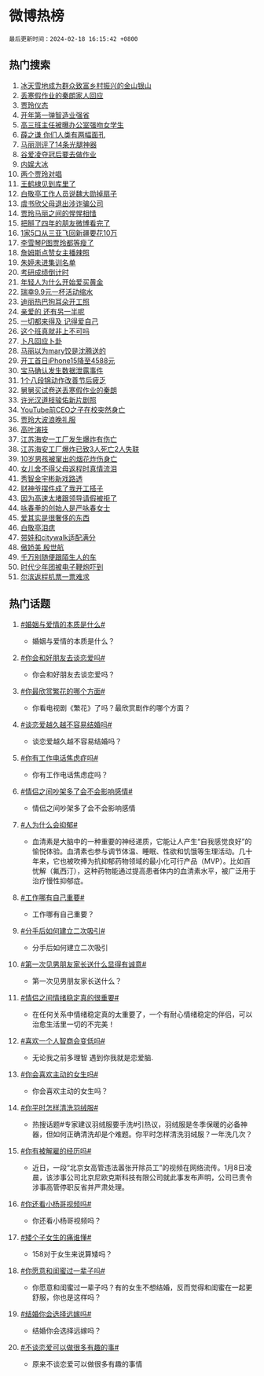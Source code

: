 # 微博热榜

`最后更新时间：2024-02-18 16:15:42 +0800`

## 热门搜索

1. [冰天雪地成为群众致富乡村振兴的金山银山](https://m.weibo.cn/search?containerid=100103type%3D1%26t%3D10%26q%3D%23%E5%86%B0%E5%A4%A9%E9%9B%AA%E5%9C%B0%E6%88%90%E4%B8%BA%E7%BE%A4%E4%BC%97%E8%87%B4%E5%AF%8C%E4%B9%A1%E6%9D%91%E6%8C%AF%E5%85%B4%E7%9A%84%E9%87%91%E5%B1%B1%E9%93%B6%E5%B1%B1%23&stream_entry_id=51&isnewpage=1&extparam=seat%3D1%26pos%3D0%26dgr%3D0%26cate%3D10103%26c_type%3D51%26q%3D%2523%25E5%2586%25B0%25E5%25A4%25A9%25E9%259B%25AA%25E5%259C%25B0%25E6%2588%2590%25E4%25B8%25BA%25E7%25BE%25A4%25E4%25BC%2597%25E8%2587%25B4%25E5%25AF%258C%25E4%25B9%25A1%25E6%259D%2591%25E6%258C%25AF%25E5%2585%25B4%25E7%259A%2584%25E9%2587%2591%25E5%25B1%25B1%25E9%2593%25B6%25E5%25B1%25B1%2523%26stream_entry_id%3D51%26filter_type%3Drealtimehot%26display_time%3D1708244140%26pre_seqid%3D1708244140584032174108)
1. [丢寒假作业的秦朗家人回应](https://m.weibo.cn/search?containerid=100103type%3D1%26t%3D10%26q%3D%23%E4%B8%A2%E5%AF%92%E5%81%87%E4%BD%9C%E4%B8%9A%E7%9A%84%E7%A7%A6%E6%9C%97%E5%AE%B6%E4%BA%BA%E5%9B%9E%E5%BA%94%23&stream_entry_id=31&isnewpage=1&extparam=seat%3D1%26band_rank%3D1%26pos%3D0%26q%3D%2523%25E4%25B8%25A2%25E5%25AF%2592%25E5%2581%2587%25E4%25BD%259C%25E4%25B8%259A%25E7%259A%2584%25E7%25A7%25A6%25E6%259C%2597%25E5%25AE%25B6%25E4%25BA%25BA%25E5%259B%259E%25E5%25BA%2594%2523%26stream_entry_id%3D31%26c_type%3D31%26flag%3D2%26dgr%3D0%26realpos%3D1%26lcate%3D5001%26cate%3D5001%26filter_type%3Drealtimehot%26display_time%3D1708244140%26pre_seqid%3D1708244140584032174108)
1. [贾玲仪态](https://m.weibo.cn/search?containerid=100103type%3D1%26t%3D10%26q%3D%23%E8%B4%BE%E7%8E%B2%E4%BB%AA%E6%80%81%23&stream_entry_id=31&isnewpage=1&extparam=seat%3D1%26band_rank%3D2%26pos%3D1%26q%3D%2523%25E8%25B4%25BE%25E7%258E%25B2%25E4%25BB%25AA%25E6%2580%2581%2523%26stream_entry_id%3D31%26c_type%3D31%26flag%3D1%26dgr%3D0%26realpos%3D2%26lcate%3D5001%26cate%3D5001%26filter_type%3Drealtimehot%26display_time%3D1708244140%26pre_seqid%3D1708244140584032174108)
1. [开年第一弹智造业强省](https://m.weibo.cn/search?containerid=100103type%3D1%26t%3D10%26q%3D%23%E5%BC%80%E5%B9%B4%E7%AC%AC%E4%B8%80%E5%BC%B9%E6%99%BA%E9%80%A0%E4%B8%9A%E5%BC%BA%E7%9C%81%23&stream_entry_id=31&isnewpage=1&extparam=seat%3D1%26band_rank%3D3%26pos%3D2%26q%3D%2523%25E5%25BC%2580%25E5%25B9%25B4%25E7%25AC%25AC%25E4%25B8%2580%25E5%25BC%25B9%25E6%2599%25BA%25E9%2580%25A0%25E4%25B8%259A%25E5%25BC%25BA%25E7%259C%2581%2523%26stream_entry_id%3D31%26c_type%3D31%26flag%3D0%26dgr%3D0%26realpos%3D3%26lcate%3D5001%26cate%3D5001%26filter_type%3Drealtimehot%26display_time%3D1708244140%26pre_seqid%3D1708244140584032174108)
1. [高三班主任被曝办公室强吻女学生](https://m.weibo.cn/search?containerid=100103type%3D1%26t%3D10%26q%3D%23%E9%AB%98%E4%B8%89%E7%8F%AD%E4%B8%BB%E4%BB%BB%E8%A2%AB%E6%9B%9D%E5%8A%9E%E5%85%AC%E5%AE%A4%E5%BC%BA%E5%90%BB%E5%A5%B3%E5%AD%A6%E7%94%9F%23&stream_entry_id=31&isnewpage=1&extparam=seat%3D1%26band_rank%3D4%26pos%3D3%26q%3D%2523%25E9%25AB%2598%25E4%25B8%2589%25E7%258F%25AD%25E4%25B8%25BB%25E4%25BB%25BB%25E8%25A2%25AB%25E6%259B%259D%25E5%258A%259E%25E5%2585%25AC%25E5%25AE%25A4%25E5%25BC%25BA%25E5%2590%25BB%25E5%25A5%25B3%25E5%25AD%25A6%25E7%2594%259F%2523%26stream_entry_id%3D31%26c_type%3D31%26flag%3D2%26dgr%3D0%26realpos%3D4%26lcate%3D5001%26cate%3D5001%26filter_type%3Drealtimehot%26display_time%3D1708244140%26pre_seqid%3D1708244140584032174108)
1. [薛之谦 你们人类有两幅面孔](https://m.weibo.cn/search?containerid=100103type%3D1%26t%3D10%26q%3D%E8%96%9B%E4%B9%8B%E8%B0%A6+%E4%BD%A0%E4%BB%AC%E4%BA%BA%E7%B1%BB%E6%9C%89%E4%B8%A4%E5%B9%85%E9%9D%A2%E5%AD%94&stream_entry_id=31&isnewpage=1&extparam=seat%3D1%26band_rank%3D5%26pos%3D4%26q%3D%25E8%2596%259B%25E4%25B9%258B%25E8%25B0%25A6%2520%25E4%25BD%25A0%25E4%25BB%25AC%25E4%25BA%25BA%25E7%25B1%25BB%25E6%259C%2589%25E4%25B8%25A4%25E5%25B9%2585%25E9%259D%25A2%25E5%25AD%2594%26stream_entry_id%3D31%26c_type%3D31%26flag%3D1%26dgr%3D0%26realpos%3D5%26lcate%3D5001%26cate%3D5001%26filter_type%3Drealtimehot%26display_time%3D1708244140%26pre_seqid%3D1708244140584032174108)
1. [马丽测评了14条光腿神器](https://m.weibo.cn/search?containerid=100103type%3D1%26t%3D10%26q%3D%23%E9%A9%AC%E4%B8%BD%E6%B5%8B%E8%AF%84%E4%BA%8614%E6%9D%A1%E5%85%89%E8%85%BF%E7%A5%9E%E5%99%A8%23&stream_entry_id=31&isnewpage=1&extparam=seat%3D1%26band_rank%3D6%26pos%3D5%26q%3D%2523%25E9%25A9%25AC%25E4%25B8%25BD%25E6%25B5%258B%25E8%25AF%2584%25E4%25BA%258614%25E6%259D%25A1%25E5%2585%2589%25E8%2585%25BF%25E7%25A5%259E%25E5%2599%25A8%2523%26stream_entry_id%3D31%26c_type%3D31%26flag%3D2%26dgr%3D0%26realpos%3D6%26lcate%3D5001%26cate%3D5001%26filter_type%3Drealtimehot%26display_time%3D1708244140%26pre_seqid%3D1708244140584032174108)
1. [谷爱凌夺冠后要去做作业](https://m.weibo.cn/search?containerid=100103type%3D1%26t%3D10%26q%3D%E8%B0%B7%E7%88%B1%E5%87%8C%E5%A4%BA%E5%86%A0%E5%90%8E%E8%A6%81%E5%8E%BB%E5%81%9A%E4%BD%9C%E4%B8%9A&stream_entry_id=31&isnewpage=1&extparam=seat%3D1%26band_rank%3D7%26pos%3D6%26q%3D%25E8%25B0%25B7%25E7%2588%25B1%25E5%2587%258C%25E5%25A4%25BA%25E5%2586%25A0%25E5%2590%258E%25E8%25A6%2581%25E5%258E%25BB%25E5%2581%259A%25E4%25BD%259C%25E4%25B8%259A%26stream_entry_id%3D31%26c_type%3D31%26flag%3D1%26dgr%3D0%26realpos%3D7%26lcate%3D5001%26cate%3D5001%26filter_type%3Drealtimehot%26display_time%3D1708244140%26pre_seqid%3D1708244140584032174108)
1. [内娱大冰](https://m.weibo.cn/search?containerid=100103type%3D1%26t%3D10%26q%3D%23%E5%86%85%E5%A8%B1%E5%A4%A7%E5%86%B0%23&stream_entry_id=31&isnewpage=1&extparam=seat%3D1%26band_rank%3D8%26pos%3D7%26q%3D%2523%25E5%2586%2585%25E5%25A8%25B1%25E5%25A4%25A7%25E5%2586%25B0%2523%26stream_entry_id%3D31%26c_type%3D31%26flag%3D0%26dgr%3D0%26realpos%3D8%26lcate%3D5001%26cate%3D5001%26filter_type%3Drealtimehot%26display_time%3D1708244140%26pre_seqid%3D1708244140584032174108)
1. [两个贾玲对唱](https://m.weibo.cn/search?containerid=100103type%3D1%26t%3D10%26q%3D%E4%B8%A4%E4%B8%AA%E8%B4%BE%E7%8E%B2%E5%AF%B9%E5%94%B1&stream_entry_id=31&isnewpage=1&extparam=seat%3D1%26band_rank%3D9%26pos%3D8%26q%3D%25E4%25B8%25A4%25E4%25B8%25AA%25E8%25B4%25BE%25E7%258E%25B2%25E5%25AF%25B9%25E5%2594%25B1%26stream_entry_id%3D31%26c_type%3D31%26flag%3D16%26dgr%3D0%26realpos%3D9%26lcate%3D5001%26cate%3D5001%26filter_type%3Drealtimehot%26display_time%3D1708244140%26pre_seqid%3D1708244140584032174108)
1. [王鹤棣见到库里了](https://m.weibo.cn/search?containerid=100103type%3D1%26t%3D10%26q%3D%23%E7%8E%8B%E9%B9%A4%E6%A3%A3%E8%A7%81%E5%88%B0%E5%BA%93%E9%87%8C%E4%BA%86%23&stream_entry_id=31&isnewpage=1&extparam=seat%3D1%26band_rank%3D10%26pos%3D9%26q%3D%2523%25E7%258E%258B%25E9%25B9%25A4%25E6%25A3%25A3%25E8%25A7%2581%25E5%2588%25B0%25E5%25BA%2593%25E9%2587%258C%25E4%25BA%2586%2523%26stream_entry_id%3D31%26c_type%3D31%26flag%3D1%26dgr%3D0%26realpos%3D10%26lcate%3D5001%26cate%3D5001%26filter_type%3Drealtimehot%26display_time%3D1708244140%26pre_seqid%3D1708244140584032174108)
1. [白敬亭工作人员说魏大勋掉扇子](https://m.weibo.cn/search?containerid=100103type%3D1%26t%3D10%26q%3D%23%E7%99%BD%E6%95%AC%E4%BA%AD%E5%B7%A5%E4%BD%9C%E4%BA%BA%E5%91%98%E8%AF%B4%E9%AD%8F%E5%A4%A7%E5%8B%8B%E6%8E%89%E6%89%87%E5%AD%90%23&stream_entry_id=31&isnewpage=1&extparam=seat%3D1%26band_rank%3D11%26pos%3D10%26q%3D%2523%25E7%2599%25BD%25E6%2595%25AC%25E4%25BA%25AD%25E5%25B7%25A5%25E4%25BD%259C%25E4%25BA%25BA%25E5%2591%2598%25E8%25AF%25B4%25E9%25AD%258F%25E5%25A4%25A7%25E5%258B%258B%25E6%258E%2589%25E6%2589%2587%25E5%25AD%2590%2523%26stream_entry_id%3D31%26c_type%3D31%26flag%3D1%26dgr%3D0%26realpos%3D11%26lcate%3D5001%26cate%3D5001%26filter_type%3Drealtimehot%26display_time%3D1708244140%26pre_seqid%3D1708244140584032174108)
1. [虞书欣父母退出涉诈骗公司](https://m.weibo.cn/search?containerid=100103type%3D1%26t%3D10%26q%3D%23%E8%99%9E%E4%B9%A6%E6%AC%A3%E7%88%B6%E6%AF%8D%E9%80%80%E5%87%BA%E6%B6%89%E8%AF%88%E9%AA%97%E5%85%AC%E5%8F%B8%23&stream_entry_id=31&isnewpage=1&extparam=seat%3D1%26band_rank%3D12%26pos%3D11%26q%3D%2523%25E8%2599%259E%25E4%25B9%25A6%25E6%25AC%25A3%25E7%2588%25B6%25E6%25AF%258D%25E9%2580%2580%25E5%2587%25BA%25E6%25B6%2589%25E8%25AF%2588%25E9%25AA%2597%25E5%2585%25AC%25E5%258F%25B8%2523%26stream_entry_id%3D31%26c_type%3D31%26flag%3D2%26dgr%3D0%26realpos%3D12%26lcate%3D5001%26cate%3D5001%26filter_type%3Drealtimehot%26display_time%3D1708244140%26pre_seqid%3D1708244140584032174108)
1. [贾玲马丽之间的惺惺相惜](https://m.weibo.cn/search?containerid=100103type%3D1%26t%3D10%26q%3D%23%E8%B4%BE%E7%8E%B2%E9%A9%AC%E4%B8%BD%E4%B9%8B%E9%97%B4%E7%9A%84%E6%83%BA%E6%83%BA%E7%9B%B8%E6%83%9C%23&stream_entry_id=31&isnewpage=1&extparam=seat%3D1%26band_rank%3D13%26pos%3D12%26q%3D%2523%25E8%25B4%25BE%25E7%258E%25B2%25E9%25A9%25AC%25E4%25B8%25BD%25E4%25B9%258B%25E9%2597%25B4%25E7%259A%2584%25E6%2583%25BA%25E6%2583%25BA%25E7%259B%25B8%25E6%2583%259C%2523%26stream_entry_id%3D31%26c_type%3D31%26flag%3D1%26dgr%3D0%26realpos%3D13%26lcate%3D5001%26cate%3D5001%26filter_type%3Drealtimehot%26display_time%3D1708244140%26pre_seqid%3D1708244140584032174108)
1. [把掰了四年的朋友微博看完了](https://m.weibo.cn/search?containerid=100103type%3D1%26t%3D10%26q%3D%E6%8A%8A%E6%8E%B0%E4%BA%86%E5%9B%9B%E5%B9%B4%E7%9A%84%E6%9C%8B%E5%8F%8B%E5%BE%AE%E5%8D%9A%E7%9C%8B%E5%AE%8C%E4%BA%86&stream_entry_id=31&isnewpage=1&extparam=seat%3D1%26band_rank%3D14%26pos%3D13%26q%3D%25E6%258A%258A%25E6%258E%25B0%25E4%25BA%2586%25E5%259B%259B%25E5%25B9%25B4%25E7%259A%2584%25E6%259C%258B%25E5%258F%258B%25E5%25BE%25AE%25E5%258D%259A%25E7%259C%258B%25E5%25AE%258C%25E4%25BA%2586%26stream_entry_id%3D31%26c_type%3D31%26flag%3D0%26dgr%3D0%26realpos%3D14%26lcate%3D5001%26cate%3D5001%26filter_type%3Drealtimehot%26display_time%3D1708244140%26pre_seqid%3D1708244140584032174108)
1. [1家5口从三亚飞回新疆要花10万](https://m.weibo.cn/search?containerid=100103type%3D1%26t%3D10%26q%3D%231%E5%AE%B65%E5%8F%A3%E4%BB%8E%E4%B8%89%E4%BA%9A%E9%A3%9E%E5%9B%9E%E6%96%B0%E7%96%86%E8%A6%81%E8%8A%B110%E4%B8%87%23&stream_entry_id=31&isnewpage=1&extparam=seat%3D1%26band_rank%3D15%26pos%3D14%26q%3D%25231%25E5%25AE%25B65%25E5%258F%25A3%25E4%25BB%258E%25E4%25B8%2589%25E4%25BA%259A%25E9%25A3%259E%25E5%259B%259E%25E6%2596%25B0%25E7%2596%2586%25E8%25A6%2581%25E8%258A%25B110%25E4%25B8%2587%2523%26stream_entry_id%3D31%26c_type%3D31%26flag%3D0%26dgr%3D0%26realpos%3D15%26lcate%3D5001%26cate%3D5001%26filter_type%3Drealtimehot%26display_time%3D1708244140%26pre_seqid%3D1708244140584032174108)
1. [李雪琴P图贾玲都等瘦了](https://m.weibo.cn/search?containerid=100103type%3D1%26t%3D10%26q%3D%23%E6%9D%8E%E9%9B%AA%E7%90%B4P%E5%9B%BE%E8%B4%BE%E7%8E%B2%E9%83%BD%E7%AD%89%E7%98%A6%E4%BA%86%23&stream_entry_id=31&isnewpage=1&extparam=seat%3D1%26band_rank%3D16%26pos%3D15%26q%3D%2523%25E6%259D%258E%25E9%259B%25AA%25E7%2590%25B4P%25E5%259B%25BE%25E8%25B4%25BE%25E7%258E%25B2%25E9%2583%25BD%25E7%25AD%2589%25E7%2598%25A6%25E4%25BA%2586%2523%26stream_entry_id%3D31%26c_type%3D31%26flag%3D2%26dgr%3D0%26realpos%3D16%26lcate%3D5001%26cate%3D5001%26filter_type%3Drealtimehot%26display_time%3D1708244140%26pre_seqid%3D1708244140584032174108)
1. [詹姆斯点赞女主播辣照](https://m.weibo.cn/search?containerid=100103type%3D1%26t%3D10%26q%3D%23%E8%A9%B9%E5%A7%86%E6%96%AF%E7%82%B9%E8%B5%9E%E5%A5%B3%E4%B8%BB%E6%92%AD%E8%BE%A3%E7%85%A7%23&stream_entry_id=31&isnewpage=1&extparam=seat%3D1%26band_rank%3D17%26pos%3D16%26q%3D%2523%25E8%25A9%25B9%25E5%25A7%2586%25E6%2596%25AF%25E7%2582%25B9%25E8%25B5%259E%25E5%25A5%25B3%25E4%25B8%25BB%25E6%2592%25AD%25E8%25BE%25A3%25E7%2585%25A7%2523%26stream_entry_id%3D31%26c_type%3D31%26flag%3D1%26dgr%3D0%26realpos%3D17%26lcate%3D5001%26cate%3D5001%26filter_type%3Drealtimehot%26display_time%3D1708244140%26pre_seqid%3D1708244140584032174108)
1. [朱婷未进集训名单](https://m.weibo.cn/search?containerid=100103type%3D1%26t%3D10%26q%3D%23%E6%9C%B1%E5%A9%B7%E6%9C%AA%E8%BF%9B%E9%9B%86%E8%AE%AD%E5%90%8D%E5%8D%95%23&stream_entry_id=31&isnewpage=1&extparam=seat%3D1%26band_rank%3D18%26pos%3D17%26q%3D%2523%25E6%259C%25B1%25E5%25A9%25B7%25E6%259C%25AA%25E8%25BF%259B%25E9%259B%2586%25E8%25AE%25AD%25E5%2590%258D%25E5%258D%2595%2523%26stream_entry_id%3D31%26c_type%3D31%26flag%3D1%26dgr%3D0%26realpos%3D18%26lcate%3D5001%26cate%3D5001%26filter_type%3Drealtimehot%26display_time%3D1708244140%26pre_seqid%3D1708244140584032174108)
1. [考研成绩倒计时](https://m.weibo.cn/search?containerid=100103type%3D1%26t%3D10%26q%3D%23%E8%80%83%E7%A0%94%E6%88%90%E7%BB%A9%E5%80%92%E8%AE%A1%E6%97%B6%23&stream_entry_id=31&isnewpage=1&extparam=seat%3D1%26band_rank%3D19%26pos%3D18%26q%3D%2523%25E8%2580%2583%25E7%25A0%2594%25E6%2588%2590%25E7%25BB%25A9%25E5%2580%2592%25E8%25AE%25A1%25E6%2597%25B6%2523%26stream_entry_id%3D31%26c_type%3D31%26flag%3D1%26dgr%3D0%26realpos%3D19%26lcate%3D5001%26cate%3D5001%26filter_type%3Drealtimehot%26display_time%3D1708244140%26pre_seqid%3D1708244140584032174108)
1. [年轻人为什么开始爱买黄金](https://m.weibo.cn/search?containerid=100103type%3D1%26t%3D10%26q%3D%23%E5%B9%B4%E8%BD%BB%E4%BA%BA%E4%B8%BA%E4%BB%80%E4%B9%88%E5%BC%80%E5%A7%8B%E7%88%B1%E4%B9%B0%E9%BB%84%E9%87%91%23&stream_entry_id=31&isnewpage=1&extparam=seat%3D1%26band_rank%3D20%26pos%3D19%26q%3D%2523%25E5%25B9%25B4%25E8%25BD%25BB%25E4%25BA%25BA%25E4%25B8%25BA%25E4%25BB%2580%25E4%25B9%2588%25E5%25BC%2580%25E5%25A7%258B%25E7%2588%25B1%25E4%25B9%25B0%25E9%25BB%2584%25E9%2587%2591%2523%26stream_entry_id%3D31%26c_type%3D31%26flag%3D0%26dgr%3D0%26realpos%3D20%26lcate%3D5001%26cate%3D5001%26filter_type%3Drealtimehot%26display_time%3D1708244140%26pre_seqid%3D1708244140584032174108)
1. [瑞幸9.9元一杯活动缩水](https://m.weibo.cn/search?containerid=100103type%3D1%26t%3D10%26q%3D%23%E7%91%9E%E5%B9%B89.9%E5%85%83%E4%B8%80%E6%9D%AF%E6%B4%BB%E5%8A%A8%E7%BC%A9%E6%B0%B4%23&stream_entry_id=31&isnewpage=1&extparam=seat%3D1%26band_rank%3D21%26pos%3D20%26q%3D%2523%25E7%2591%259E%25E5%25B9%25B89.9%25E5%2585%2583%25E4%25B8%2580%25E6%259D%25AF%25E6%25B4%25BB%25E5%258A%25A8%25E7%25BC%25A9%25E6%25B0%25B4%2523%26stream_entry_id%3D31%26c_type%3D31%26flag%3D1%26dgr%3D0%26realpos%3D21%26lcate%3D5001%26cate%3D5001%26filter_type%3Drealtimehot%26display_time%3D1708244140%26pre_seqid%3D1708244140584032174108)
1. [迪丽热巴狗耳朵开工照](https://m.weibo.cn/search?containerid=100103type%3D1%26t%3D10%26q%3D%23%E8%BF%AA%E4%B8%BD%E7%83%AD%E5%B7%B4%E7%8B%97%E8%80%B3%E6%9C%B5%E5%BC%80%E5%B7%A5%E7%85%A7%23&stream_entry_id=31&isnewpage=1&extparam=seat%3D1%26band_rank%3D22%26pos%3D21%26q%3D%2523%25E8%25BF%25AA%25E4%25B8%25BD%25E7%2583%25AD%25E5%25B7%25B4%25E7%258B%2597%25E8%2580%25B3%25E6%259C%25B5%25E5%25BC%2580%25E5%25B7%25A5%25E7%2585%25A7%2523%26stream_entry_id%3D31%26c_type%3D31%26flag%3D1%26dgr%3D0%26realpos%3D22%26lcate%3D5001%26cate%3D5001%26filter_type%3Drealtimehot%26display_time%3D1708244140%26pre_seqid%3D1708244140584032174108)
1. [亲爱的 还有另一半呢](https://m.weibo.cn/search?containerid=100103type%3D1%26t%3D10%26q%3D%E4%BA%B2%E7%88%B1%E7%9A%84+%E8%BF%98%E6%9C%89%E5%8F%A6%E4%B8%80%E5%8D%8A%E5%91%A2&stream_entry_id=31&isnewpage=1&extparam=seat%3D1%26band_rank%3D23%26pos%3D22%26q%3D%25E4%25BA%25B2%25E7%2588%25B1%25E7%259A%2584%2520%25E8%25BF%2598%25E6%259C%2589%25E5%258F%25A6%25E4%25B8%2580%25E5%258D%258A%25E5%2591%25A2%26stream_entry_id%3D31%26c_type%3D31%26flag%3D1%26dgr%3D0%26realpos%3D23%26lcate%3D5001%26cate%3D5001%26filter_type%3Drealtimehot%26display_time%3D1708244140%26pre_seqid%3D1708244140584032174108)
1. [一切都来得及 记得爱自己](https://m.weibo.cn/search?containerid=100103type%3D1%26t%3D10%26q%3D%E4%B8%80%E5%88%87%E9%83%BD%E6%9D%A5%E5%BE%97%E5%8F%8A+%E8%AE%B0%E5%BE%97%E7%88%B1%E8%87%AA%E5%B7%B1&stream_entry_id=31&isnewpage=1&extparam=seat%3D1%26band_rank%3D24%26pos%3D23%26q%3D%25E4%25B8%2580%25E5%2588%2587%25E9%2583%25BD%25E6%259D%25A5%25E5%25BE%2597%25E5%258F%258A%2520%25E8%25AE%25B0%25E5%25BE%2597%25E7%2588%25B1%25E8%2587%25AA%25E5%25B7%25B1%26stream_entry_id%3D31%26c_type%3D31%26flag%3D0%26dgr%3D0%26realpos%3D24%26lcate%3D5001%26cate%3D5001%26filter_type%3Drealtimehot%26display_time%3D1708244140%26pre_seqid%3D1708244140584032174108)
1. [这个班真就非上不可吗](https://m.weibo.cn/search?containerid=100103type%3D1%26t%3D10%26q%3D%23%E8%BF%99%E4%B8%AA%E7%8F%AD%E7%9C%9F%E5%B0%B1%E9%9D%9E%E4%B8%8A%E4%B8%8D%E5%8F%AF%E5%90%97%23&stream_entry_id=31&isnewpage=1&extparam=seat%3D1%26band_rank%3D25%26pos%3D24%26q%3D%2523%25E8%25BF%2599%25E4%25B8%25AA%25E7%258F%25AD%25E7%259C%259F%25E5%25B0%25B1%25E9%259D%259E%25E4%25B8%258A%25E4%25B8%258D%25E5%258F%25AF%25E5%2590%2597%2523%26stream_entry_id%3D31%26c_type%3D31%26flag%3D1%26dgr%3D0%26realpos%3D25%26lcate%3D5001%26cate%3D5001%26filter_type%3Drealtimehot%26display_time%3D1708244140%26pre_seqid%3D1708244140584032174108)
1. [卜凡回应卜卦](https://m.weibo.cn/search?containerid=100103type%3D1%26t%3D10%26q%3D%23%E5%8D%9C%E5%87%A1%E5%9B%9E%E5%BA%94%E5%8D%9C%E5%8D%A6%23&stream_entry_id=31&isnewpage=1&extparam=seat%3D1%26band_rank%3D26%26pos%3D25%26q%3D%2523%25E5%258D%259C%25E5%2587%25A1%25E5%259B%259E%25E5%25BA%2594%25E5%258D%259C%25E5%258D%25A6%2523%26stream_entry_id%3D31%26c_type%3D31%26flag%3D0%26dgr%3D0%26realpos%3D26%26lcate%3D5001%26cate%3D5001%26filter_type%3Drealtimehot%26display_time%3D1708244140%26pre_seqid%3D1708244140584032174108)
1. [马丽以为mary饺是沈腾送的](https://m.weibo.cn/search?containerid=100103type%3D1%26t%3D10%26q%3D%23%E9%A9%AC%E4%B8%BD%E4%BB%A5%E4%B8%BAmary%E9%A5%BA%E6%98%AF%E6%B2%88%E8%85%BE%E9%80%81%E7%9A%84%23&stream_entry_id=31&isnewpage=1&extparam=seat%3D1%26band_rank%3D27%26pos%3D26%26q%3D%2523%25E9%25A9%25AC%25E4%25B8%25BD%25E4%25BB%25A5%25E4%25B8%25BAmary%25E9%25A5%25BA%25E6%2598%25AF%25E6%25B2%2588%25E8%2585%25BE%25E9%2580%2581%25E7%259A%2584%2523%26stream_entry_id%3D31%26c_type%3D31%26flag%3D0%26dgr%3D0%26realpos%3D27%26lcate%3D5001%26cate%3D5001%26filter_type%3Drealtimehot%26display_time%3D1708244140%26pre_seqid%3D1708244140584032174108)
1. [开工首日iPhone15降至4588元](https://m.weibo.cn/search?containerid=100103type%3D1%26t%3D10%26q%3D%23%E5%BC%80%E5%B7%A5%E9%A6%96%E6%97%A5iPhone15%E9%99%8D%E8%87%B34588%E5%85%83%23&stream_entry_id=31&isnewpage=1&extparam=seat%3D1%26band_rank%3D28%26pos%3D27%26q%3D%2523%25E5%25BC%2580%25E5%25B7%25A5%25E9%25A6%2596%25E6%2597%25A5iPhone15%25E9%2599%258D%25E8%2587%25B34588%25E5%2585%2583%2523%26stream_entry_id%3D31%26c_type%3D31%26flag%3D1%26dgr%3D0%26realpos%3D28%26lcate%3D5001%26cate%3D5001%26filter_type%3Drealtimehot%26display_time%3D1708244140%26pre_seqid%3D1708244140584032174108)
1. [宝马确认发生数据泄露事件](https://m.weibo.cn/search?containerid=100103type%3D1%26t%3D10%26q%3D%23%E5%AE%9D%E9%A9%AC%E7%A1%AE%E8%AE%A4%E5%8F%91%E7%94%9F%E6%95%B0%E6%8D%AE%E6%B3%84%E9%9C%B2%E4%BA%8B%E4%BB%B6%23&stream_entry_id=31&isnewpage=1&extparam=seat%3D1%26band_rank%3D29%26pos%3D28%26q%3D%2523%25E5%25AE%259D%25E9%25A9%25AC%25E7%25A1%25AE%25E8%25AE%25A4%25E5%258F%2591%25E7%2594%259F%25E6%2595%25B0%25E6%258D%25AE%25E6%25B3%2584%25E9%259C%25B2%25E4%25BA%258B%25E4%25BB%25B6%2523%26stream_entry_id%3D31%26c_type%3D31%26flag%3D1%26dgr%3D0%26realpos%3D29%26lcate%3D5001%26cate%3D5001%26filter_type%3Drealtimehot%26display_time%3D1708244140%26pre_seqid%3D1708244140584032174108)
1. [1个八段锦动作改善节后疲乏](https://m.weibo.cn/search?containerid=100103type%3D1%26t%3D10%26q%3D%231%E4%B8%AA%E5%85%AB%E6%AE%B5%E9%94%A6%E5%8A%A8%E4%BD%9C%E6%94%B9%E5%96%84%E8%8A%82%E5%90%8E%E7%96%B2%E4%B9%8F%23&stream_entry_id=31&isnewpage=1&extparam=seat%3D1%26band_rank%3D30%26pos%3D29%26q%3D%25231%25E4%25B8%25AA%25E5%2585%25AB%25E6%25AE%25B5%25E9%2594%25A6%25E5%258A%25A8%25E4%25BD%259C%25E6%2594%25B9%25E5%2596%2584%25E8%258A%2582%25E5%2590%258E%25E7%2596%25B2%25E4%25B9%258F%2523%26stream_entry_id%3D31%26c_type%3D31%26flag%3D1%26dgr%3D0%26realpos%3D30%26lcate%3D5001%26cate%3D5001%26filter_type%3Drealtimehot%26display_time%3D1708244140%26pre_seqid%3D1708244140584032174108)
1. [舅舅买试卷送丢寒假作业的秦朗](https://m.weibo.cn/search?containerid=100103type%3D1%26t%3D10%26q%3D%23%E8%88%85%E8%88%85%E4%B9%B0%E8%AF%95%E5%8D%B7%E9%80%81%E4%B8%A2%E5%AF%92%E5%81%87%E4%BD%9C%E4%B8%9A%E7%9A%84%E7%A7%A6%E6%9C%97%23&stream_entry_id=31&isnewpage=1&extparam=seat%3D1%26band_rank%3D31%26pos%3D30%26q%3D%2523%25E8%2588%2585%25E8%2588%2585%25E4%25B9%25B0%25E8%25AF%2595%25E5%258D%25B7%25E9%2580%2581%25E4%25B8%25A2%25E5%25AF%2592%25E5%2581%2587%25E4%25BD%259C%25E4%25B8%259A%25E7%259A%2584%25E7%25A7%25A6%25E6%259C%2597%2523%26stream_entry_id%3D31%26c_type%3D31%26flag%3D1%26dgr%3D0%26realpos%3D31%26lcate%3D5001%26cate%3D5001%26filter_type%3Drealtimehot%26display_time%3D1708244140%26pre_seqid%3D1708244140584032174108)
1. [许光汉道枝骏佑新片剧照](https://m.weibo.cn/search?containerid=100103type%3D1%26t%3D10%26q%3D%23%E8%AE%B8%E5%85%89%E6%B1%89%E9%81%93%E6%9E%9D%E9%AA%8F%E4%BD%91%E6%96%B0%E7%89%87%E5%89%A7%E7%85%A7%23&stream_entry_id=31&isnewpage=1&extparam=seat%3D1%26band_rank%3D32%26pos%3D31%26q%3D%2523%25E8%25AE%25B8%25E5%2585%2589%25E6%25B1%2589%25E9%2581%2593%25E6%259E%259D%25E9%25AA%258F%25E4%25BD%2591%25E6%2596%25B0%25E7%2589%2587%25E5%2589%25A7%25E7%2585%25A7%2523%26stream_entry_id%3D31%26c_type%3D31%26flag%3D1%26dgr%3D0%26realpos%3D32%26lcate%3D5001%26cate%3D5001%26filter_type%3Drealtimehot%26display_time%3D1708244140%26pre_seqid%3D1708244140584032174108)
1. [YouTube前CEO之子在校突然身亡](https://m.weibo.cn/search?containerid=100103type%3D1%26t%3D10%26q%3D%23YouTube%E5%89%8DCEO%E4%B9%8B%E5%AD%90%E5%9C%A8%E6%A0%A1%E7%AA%81%E7%84%B6%E8%BA%AB%E4%BA%A1%23&stream_entry_id=31&isnewpage=1&extparam=seat%3D1%26band_rank%3D33%26pos%3D32%26q%3D%2523YouTube%25E5%2589%258DCEO%25E4%25B9%258B%25E5%25AD%2590%25E5%259C%25A8%25E6%25A0%25A1%25E7%25AA%2581%25E7%2584%25B6%25E8%25BA%25AB%25E4%25BA%25A1%2523%26stream_entry_id%3D31%26c_type%3D31%26flag%3D0%26dgr%3D0%26realpos%3D33%26lcate%3D5001%26cate%3D5001%26filter_type%3Drealtimehot%26display_time%3D1708244140%26pre_seqid%3D1708244140584032174108)
1. [贾玲大波浪晚礼服](https://m.weibo.cn/search?containerid=100103type%3D1%26t%3D10%26q%3D%23%E8%B4%BE%E7%8E%B2%E5%A4%A7%E6%B3%A2%E6%B5%AA%E6%99%9A%E7%A4%BC%E6%9C%8D%23&stream_entry_id=31&isnewpage=1&extparam=seat%3D1%26band_rank%3D34%26pos%3D33%26q%3D%2523%25E8%25B4%25BE%25E7%258E%25B2%25E5%25A4%25A7%25E6%25B3%25A2%25E6%25B5%25AA%25E6%2599%259A%25E7%25A4%25BC%25E6%259C%258D%2523%26stream_entry_id%3D31%26c_type%3D31%26flag%3D0%26dgr%3D0%26realpos%3D34%26lcate%3D5001%26cate%3D5001%26filter_type%3Drealtimehot%26display_time%3D1708244140%26pre_seqid%3D1708244140584032174108)
1. [高叶演技](https://m.weibo.cn/search?containerid=100103type%3D1%26t%3D10%26q%3D%E9%AB%98%E5%8F%B6%E6%BC%94%E6%8A%80&stream_entry_id=31&isnewpage=1&extparam=seat%3D1%26band_rank%3D35%26pos%3D34%26q%3D%25E9%25AB%2598%25E5%258F%25B6%25E6%25BC%2594%25E6%258A%2580%26stream_entry_id%3D31%26c_type%3D31%26flag%3D1%26dgr%3D0%26realpos%3D35%26lcate%3D5001%26cate%3D5001%26filter_type%3Drealtimehot%26display_time%3D1708244140%26pre_seqid%3D1708244140584032174108)
1. [江苏海安一工厂发生爆炸有伤亡](https://m.weibo.cn/search?containerid=100103type%3D1%26t%3D10%26q%3D%23%E6%B1%9F%E8%8B%8F%E6%B5%B7%E5%AE%89%E4%B8%80%E5%B7%A5%E5%8E%82%E5%8F%91%E7%94%9F%E7%88%86%E7%82%B8%E6%9C%89%E4%BC%A4%E4%BA%A1%23&stream_entry_id=31&isnewpage=1&extparam=seat%3D1%26band_rank%3D36%26pos%3D35%26q%3D%2523%25E6%25B1%259F%25E8%258B%258F%25E6%25B5%25B7%25E5%25AE%2589%25E4%25B8%2580%25E5%25B7%25A5%25E5%258E%2582%25E5%258F%2591%25E7%2594%259F%25E7%2588%2586%25E7%2582%25B8%25E6%259C%2589%25E4%25BC%25A4%25E4%25BA%25A1%2523%26stream_entry_id%3D31%26c_type%3D31%26flag%3D1%26dgr%3D0%26realpos%3D36%26lcate%3D5001%26cate%3D5001%26filter_type%3Drealtimehot%26display_time%3D1708244140%26pre_seqid%3D1708244140584032174108)
1. [江苏海安工厂爆炸已致3人死亡2人失联](https://m.weibo.cn/search?containerid=100103type%3D1%26t%3D10%26q%3D%23%E6%B1%9F%E8%8B%8F%E6%B5%B7%E5%AE%89%E5%B7%A5%E5%8E%82%E7%88%86%E7%82%B8%E5%B7%B2%E8%87%B43%E4%BA%BA%E6%AD%BB%E4%BA%A12%E4%BA%BA%E5%A4%B1%E8%81%94%23&stream_entry_id=31&isnewpage=1&extparam=seat%3D1%26band_rank%3D37%26pos%3D36%26q%3D%2523%25E6%25B1%259F%25E8%258B%258F%25E6%25B5%25B7%25E5%25AE%2589%25E5%25B7%25A5%25E5%258E%2582%25E7%2588%2586%25E7%2582%25B8%25E5%25B7%25B2%25E8%2587%25B43%25E4%25BA%25BA%25E6%25AD%25BB%25E4%25BA%25A12%25E4%25BA%25BA%25E5%25A4%25B1%25E8%2581%2594%2523%26stream_entry_id%3D31%26c_type%3D31%26flag%3D1%26dgr%3D0%26realpos%3D37%26lcate%3D5001%26cate%3D5001%26filter_type%3Drealtimehot%26display_time%3D1708244140%26pre_seqid%3D1708244140584032174108)
1. [10岁男孩被窜出的烟花炸伤身亡](https://m.weibo.cn/search?containerid=100103type%3D1%26t%3D10%26q%3D%2310%E5%B2%81%E7%94%B7%E5%AD%A9%E8%A2%AB%E7%AA%9C%E5%87%BA%E7%9A%84%E7%83%9F%E8%8A%B1%E7%82%B8%E4%BC%A4%E8%BA%AB%E4%BA%A1%23&stream_entry_id=31&isnewpage=1&extparam=seat%3D1%26band_rank%3D38%26pos%3D37%26q%3D%252310%25E5%25B2%2581%25E7%2594%25B7%25E5%25AD%25A9%25E8%25A2%25AB%25E7%25AA%259C%25E5%2587%25BA%25E7%259A%2584%25E7%2583%259F%25E8%258A%25B1%25E7%2582%25B8%25E4%25BC%25A4%25E8%25BA%25AB%25E4%25BA%25A1%2523%26stream_entry_id%3D31%26c_type%3D31%26flag%3D1%26dgr%3D0%26realpos%3D38%26lcate%3D5001%26cate%3D5001%26filter_type%3Drealtimehot%26display_time%3D1708244140%26pre_seqid%3D1708244140584032174108)
1. [女儿舍不得父母返程时真情流泪](https://m.weibo.cn/search?containerid=100103type%3D1%26t%3D10%26q%3D%23%E5%A5%B3%E5%84%BF%E8%88%8D%E4%B8%8D%E5%BE%97%E7%88%B6%E6%AF%8D%E8%BF%94%E7%A8%8B%E6%97%B6%E7%9C%9F%E6%83%85%E6%B5%81%E6%B3%AA%23&stream_entry_id=31&isnewpage=1&extparam=seat%3D1%26band_rank%3D39%26pos%3D38%26q%3D%2523%25E5%25A5%25B3%25E5%2584%25BF%25E8%2588%258D%25E4%25B8%258D%25E5%25BE%2597%25E7%2588%25B6%25E6%25AF%258D%25E8%25BF%2594%25E7%25A8%258B%25E6%2597%25B6%25E7%259C%259F%25E6%2583%2585%25E6%25B5%2581%25E6%25B3%25AA%2523%26stream_entry_id%3D31%26c_type%3D31%26flag%3D32768%26dgr%3D0%26realpos%3D39%26lcate%3D5001%26cate%3D5001%26filter_type%3Drealtimehot%26display_time%3D1708244140%26pre_seqid%3D1708244140584032174108)
1. [秀智金宇彬新戏路透](https://m.weibo.cn/search?containerid=100103type%3D1%26t%3D10%26q%3D%23%E7%A7%80%E6%99%BA%E9%87%91%E5%AE%87%E5%BD%AC%E6%96%B0%E6%88%8F%E8%B7%AF%E9%80%8F%23&stream_entry_id=31&isnewpage=1&extparam=seat%3D1%26band_rank%3D40%26pos%3D39%26q%3D%2523%25E7%25A7%2580%25E6%2599%25BA%25E9%2587%2591%25E5%25AE%2587%25E5%25BD%25AC%25E6%2596%25B0%25E6%2588%258F%25E8%25B7%25AF%25E9%2580%258F%2523%26stream_entry_id%3D31%26c_type%3D31%26flag%3D1%26dgr%3D0%26realpos%3D40%26lcate%3D5001%26cate%3D5001%26filter_type%3Drealtimehot%26display_time%3D1708244140%26pre_seqid%3D1708244140584032174108)
1. [财神爷摆件成了我开工搭子](https://m.weibo.cn/search?containerid=100103type%3D1%26t%3D10%26q%3D%23%E8%B4%A2%E7%A5%9E%E7%88%B7%E6%91%86%E4%BB%B6%E6%88%90%E4%BA%86%E6%88%91%E5%BC%80%E5%B7%A5%E6%90%AD%E5%AD%90%23&stream_entry_id=31&isnewpage=1&extparam=seat%3D1%26band_rank%3D41%26pos%3D40%26q%3D%2523%25E8%25B4%25A2%25E7%25A5%259E%25E7%2588%25B7%25E6%2591%2586%25E4%25BB%25B6%25E6%2588%2590%25E4%25BA%2586%25E6%2588%2591%25E5%25BC%2580%25E5%25B7%25A5%25E6%2590%25AD%25E5%25AD%2590%2523%26stream_entry_id%3D31%26c_type%3D31%26flag%3D1%26dgr%3D0%26realpos%3D41%26lcate%3D5001%26cate%3D5001%26filter_type%3Drealtimehot%26display_time%3D1708244140%26pre_seqid%3D1708244140584032174108)
1. [因为高速太堵跟领导请假被拒了](https://m.weibo.cn/search?containerid=100103type%3D1%26t%3D10%26q%3D%E5%9B%A0%E4%B8%BA%E9%AB%98%E9%80%9F%E5%A4%AA%E5%A0%B5%E8%B7%9F%E9%A2%86%E5%AF%BC%E8%AF%B7%E5%81%87%E8%A2%AB%E6%8B%92%E4%BA%86&stream_entry_id=31&isnewpage=1&extparam=seat%3D1%26band_rank%3D42%26pos%3D41%26q%3D%25E5%259B%25A0%25E4%25B8%25BA%25E9%25AB%2598%25E9%2580%259F%25E5%25A4%25AA%25E5%25A0%25B5%25E8%25B7%259F%25E9%25A2%2586%25E5%25AF%25BC%25E8%25AF%25B7%25E5%2581%2587%25E8%25A2%25AB%25E6%258B%2592%25E4%25BA%2586%26stream_entry_id%3D31%26c_type%3D31%26flag%3D0%26dgr%3D0%26realpos%3D42%26lcate%3D5001%26cate%3D5001%26filter_type%3Drealtimehot%26display_time%3D1708244140%26pre_seqid%3D1708244140584032174108)
1. [咏春拳的创始人是严咏春女士](https://m.weibo.cn/search?containerid=100103type%3D1%26t%3D10%26q%3D%E5%92%8F%E6%98%A5%E6%8B%B3%E7%9A%84%E5%88%9B%E5%A7%8B%E4%BA%BA%E6%98%AF%E4%B8%A5%E5%92%8F%E6%98%A5%E5%A5%B3%E5%A3%AB&stream_entry_id=31&isnewpage=1&extparam=seat%3D1%26band_rank%3D43%26pos%3D42%26q%3D%25E5%2592%258F%25E6%2598%25A5%25E6%258B%25B3%25E7%259A%2584%25E5%2588%259B%25E5%25A7%258B%25E4%25BA%25BA%25E6%2598%25AF%25E4%25B8%25A5%25E5%2592%258F%25E6%2598%25A5%25E5%25A5%25B3%25E5%25A3%25AB%26stream_entry_id%3D31%26c_type%3D31%26flag%3D1%26dgr%3D0%26realpos%3D43%26lcate%3D5001%26cate%3D5001%26filter_type%3Drealtimehot%26display_time%3D1708244140%26pre_seqid%3D1708244140584032174108)
1. [爱其实是很奢侈的东西](https://m.weibo.cn/search?containerid=100103type%3D1%26t%3D10%26q%3D%E7%88%B1%E5%85%B6%E5%AE%9E%E6%98%AF%E5%BE%88%E5%A5%A2%E4%BE%88%E7%9A%84%E4%B8%9C%E8%A5%BF&stream_entry_id=31&isnewpage=1&extparam=seat%3D1%26band_rank%3D44%26pos%3D43%26q%3D%25E7%2588%25B1%25E5%2585%25B6%25E5%25AE%259E%25E6%2598%25AF%25E5%25BE%2588%25E5%25A5%25A2%25E4%25BE%2588%25E7%259A%2584%25E4%25B8%259C%25E8%25A5%25BF%26stream_entry_id%3D31%26c_type%3D31%26flag%3D1%26dgr%3D0%26realpos%3D44%26lcate%3D5001%26cate%3D5001%26filter_type%3Drealtimehot%26display_time%3D1708244140%26pre_seqid%3D1708244140584032174108)
1. [白敬亭泪痣](https://m.weibo.cn/search?containerid=100103type%3D1%26t%3D10%26q%3D%E7%99%BD%E6%95%AC%E4%BA%AD%E6%B3%AA%E7%97%A3&stream_entry_id=31&isnewpage=1&extparam=seat%3D1%26band_rank%3D45%26pos%3D44%26q%3D%25E7%2599%25BD%25E6%2595%25AC%25E4%25BA%25AD%25E6%25B3%25AA%25E7%2597%25A3%26stream_entry_id%3D31%26c_type%3D31%26flag%3D0%26dgr%3D0%26realpos%3D45%26lcate%3D5001%26cate%3D5001%26filter_type%3Drealtimehot%26display_time%3D1708244140%26pre_seqid%3D1708244140584032174108)
1. [带娃和citywalk适配满分](https://m.weibo.cn/search?containerid=100103type%3D1%26t%3D10%26q%3D%23%E5%B8%A6%E5%A8%83%E5%92%8Ccitywalk%E9%80%82%E9%85%8D%E6%BB%A1%E5%88%86%23&stream_entry_id=31&isnewpage=1&extparam=seat%3D1%26band_rank%3D46%26lcate%3D5001%26q%3D%2523%25E5%25B8%25A6%25E5%25A8%2583%25E5%2592%258Ccitywalk%25E9%2580%2582%25E9%2585%258D%25E6%25BB%25A1%25E5%2588%2586%2523%26c_type%3D31%26pos%3D45%26dgr%3D0%26stream_entry_id%3D31%26adid%3D223159%26cate%3D5001%26realpos%3D46%26flag%3D0%26filter_type%3Drealtimehot%26display_time%3D1708244140%26pre_seqid%3D1708244140584032174108)
1. [傲娇美 殷世航](https://m.weibo.cn/search?containerid=100103type%3D1%26t%3D10%26q%3D%E5%82%B2%E5%A8%87%E7%BE%8E+%E6%AE%B7%E4%B8%96%E8%88%AA&stream_entry_id=31&isnewpage=1&extparam=seat%3D1%26band_rank%3D47%26pos%3D46%26q%3D%25E5%2582%25B2%25E5%25A8%2587%25E7%25BE%258E%2520%25E6%25AE%25B7%25E4%25B8%2596%25E8%2588%25AA%26stream_entry_id%3D31%26c_type%3D31%26flag%3D0%26dgr%3D0%26realpos%3D47%26lcate%3D5001%26cate%3D5001%26filter_type%3Drealtimehot%26display_time%3D1708244140%26pre_seqid%3D1708244140584032174108)
1. [千万别随便跟陌生人的车](https://m.weibo.cn/search?containerid=100103type%3D1%26t%3D10%26q%3D%E5%8D%83%E4%B8%87%E5%88%AB%E9%9A%8F%E4%BE%BF%E8%B7%9F%E9%99%8C%E7%94%9F%E4%BA%BA%E7%9A%84%E8%BD%A6&stream_entry_id=31&isnewpage=1&extparam=seat%3D1%26band_rank%3D48%26pos%3D47%26q%3D%25E5%258D%2583%25E4%25B8%2587%25E5%2588%25AB%25E9%259A%258F%25E4%25BE%25BF%25E8%25B7%259F%25E9%2599%258C%25E7%2594%259F%25E4%25BA%25BA%25E7%259A%2584%25E8%25BD%25A6%26stream_entry_id%3D31%26c_type%3D31%26flag%3D1%26dgr%3D0%26realpos%3D48%26lcate%3D5001%26cate%3D5001%26filter_type%3Drealtimehot%26display_time%3D1708244140%26pre_seqid%3D1708244140584032174108)
1. [时代少年团被电子鞭炮吓到](https://m.weibo.cn/search?containerid=100103type%3D1%26t%3D10%26q%3D%23%E6%97%B6%E4%BB%A3%E5%B0%91%E5%B9%B4%E5%9B%A2%E8%A2%AB%E7%94%B5%E5%AD%90%E9%9E%AD%E7%82%AE%E5%90%93%E5%88%B0%23&stream_entry_id=31&isnewpage=1&extparam=seat%3D1%26band_rank%3D49%26pos%3D48%26q%3D%2523%25E6%2597%25B6%25E4%25BB%25A3%25E5%25B0%2591%25E5%25B9%25B4%25E5%259B%25A2%25E8%25A2%25AB%25E7%2594%25B5%25E5%25AD%2590%25E9%259E%25AD%25E7%2582%25AE%25E5%2590%2593%25E5%2588%25B0%2523%26stream_entry_id%3D31%26c_type%3D31%26flag%3D1%26dgr%3D0%26realpos%3D49%26lcate%3D5001%26cate%3D5001%26filter_type%3Drealtimehot%26display_time%3D1708244140%26pre_seqid%3D1708244140584032174108)
1. [尔滨返程机票一票难求](https://m.weibo.cn/search?containerid=100103type%3D1%26t%3D10%26q%3D%23%E5%B0%94%E6%BB%A8%E8%BF%94%E7%A8%8B%E6%9C%BA%E7%A5%A8%E4%B8%80%E7%A5%A8%E9%9A%BE%E6%B1%82%23&stream_entry_id=31&isnewpage=1&extparam=seat%3D1%26band_rank%3D50%26pos%3D49%26q%3D%2523%25E5%25B0%2594%25E6%25BB%25A8%25E8%25BF%2594%25E7%25A8%258B%25E6%259C%25BA%25E7%25A5%25A8%25E4%25B8%2580%25E7%25A5%25A8%25E9%259A%25BE%25E6%25B1%2582%2523%26stream_entry_id%3D31%26c_type%3D31%26flag%3D0%26dgr%3D0%26realpos%3D50%26lcate%3D5001%26cate%3D5001%26filter_type%3Drealtimehot%26display_time%3D1708244140%26pre_seqid%3D1708244140584032174108)

## 热门话题

1. [#婚姻与爱情的本质是什么#](https://m.weibo.cn/search?containerid=231522type%3D1%26t%3D10%26q%3D%23%E5%A9%9A%E5%A7%BB%E4%B8%8E%E7%88%B1%E6%83%85%E7%9A%84%E6%9C%AC%E8%B4%A8%E6%98%AF%E4%BB%80%E4%B9%88%23&stream_entry_id=128&isnewpage=1&extparam=seat%3D1%26c_type%3D128%26dgr%3D0%26cate%3D5004%26unitid%3D1704881162756%26lcate%3D5004%26pos%3D1-0-0%26display_time%3D1708244141%26pre_seqid%3D1708244141873016234124)
    - 婚姻与爱情的本质是什么？

1. [#你会和好朋友去谈恋爱吗#](https://m.weibo.cn/search?containerid=231522type%3D1%26t%3D10%26q%3D%23%E4%BD%A0%E4%BC%9A%E5%92%8C%E5%A5%BD%E6%9C%8B%E5%8F%8B%E5%8E%BB%E8%B0%88%E6%81%8B%E7%88%B1%E5%90%97%23&stream_entry_id=128&isnewpage=1&extparam=seat%3D1%26c_type%3D128%26dgr%3D0%26cate%3D5004%26unitid%3D1704849959446%26lcate%3D5004%26pos%3D1-0-1%26display_time%3D1708244141%26pre_seqid%3D1708244141873016234124)
    - 你会和好朋友去谈恋爱吗？

1. [#你最欣赏繁花的哪个方面#](https://m.weibo.cn/search?containerid=231522type%3D1%26t%3D10%26q%3D%23%E4%BD%A0%E6%9C%80%E6%AC%A3%E8%B5%8F%E7%B9%81%E8%8A%B1%E7%9A%84%E5%93%AA%E4%B8%AA%E6%96%B9%E9%9D%A2%23&stream_entry_id=128&isnewpage=1&extparam=seat%3D1%26c_type%3D128%26dgr%3D0%26cate%3D5004%26unitid%3D1704872158127%26lcate%3D5004%26pos%3D1-0-2%26display_time%3D1708244141%26pre_seqid%3D1708244141873016234124)
    - 你看电视剧《繁花》了吗？最欣赏剧作的哪个方面？

1. [#谈恋爱越久越不容易结婚吗#](https://m.weibo.cn/search?containerid=231522type%3D1%26t%3D10%26q%3D%23%E8%B0%88%E6%81%8B%E7%88%B1%E8%B6%8A%E4%B9%85%E8%B6%8A%E4%B8%8D%E5%AE%B9%E6%98%93%E7%BB%93%E5%A9%9A%E5%90%97%23&stream_entry_id=128&isnewpage=1&extparam=seat%3D1%26c_type%3D128%26dgr%3D0%26cate%3D5004%26unitid%3D1704871559387%26lcate%3D5004%26pos%3D1-0-3%26display_time%3D1708244141%26pre_seqid%3D1708244141873016234124)
    - 谈恋爱越久越不容易结婚吗？

1. [#你有工作电话焦虑症吗#](https://m.weibo.cn/search?containerid=231522type%3D1%26t%3D10%26q%3D%23%E4%BD%A0%E6%9C%89%E5%B7%A5%E4%BD%9C%E7%94%B5%E8%AF%9D%E7%84%A6%E8%99%91%E7%97%87%E5%90%97%23&stream_entry_id=128&isnewpage=1&extparam=seat%3D1%26c_type%3D128%26dgr%3D0%26cate%3D5004%26unitid%3D1704877884678%26lcate%3D5004%26pos%3D1-0-4%26display_time%3D1708244141%26pre_seqid%3D1708244141873016234124)
    - 你有工作电话焦虑症吗？

1. [#情侣之间吵架多了会不会影响感情#](https://m.weibo.cn/search?containerid=231522type%3D1%26t%3D10%26q%3D%23%E6%83%85%E4%BE%A3%E4%B9%8B%E9%97%B4%E5%90%B5%E6%9E%B6%E5%A4%9A%E4%BA%86%E4%BC%9A%E4%B8%8D%E4%BC%9A%E5%BD%B1%E5%93%8D%E6%84%9F%E6%83%85%23&stream_entry_id=128&isnewpage=1&extparam=seat%3D1%26c_type%3D128%26dgr%3D0%26cate%3D5004%26unitid%3D1704792093809%26lcate%3D5004%26pos%3D1-0-5%26display_time%3D1708244141%26pre_seqid%3D1708244141873016234124)
    - 情侣之间吵架多了会不会影响感情

1. [#人为什么会抑郁#](https://m.weibo.cn/search?containerid=231522type%3D1%26t%3D10%26q%3D%23%E4%BA%BA%E4%B8%BA%E4%BB%80%E4%B9%88%E4%BC%9A%E6%8A%91%E9%83%81%23&stream_entry_id=128&isnewpage=1&extparam=seat%3D1%26c_type%3D128%26dgr%3D0%26cate%3D5004%26unitid%3D1704881163792%26lcate%3D5004%26pos%3D1-0-6%26display_time%3D1708244141%26pre_seqid%3D1708244141873016234124)
    - 血清素是大脑中的一种重要的神经递质，它能让人产生“自我感觉良好”的愉悦体验。血清素也参与调节体温、睡眠、性欲和饥饿等生理活动。几十年来，它也被吹捧为抗抑郁药物领域的最小化可行产品（MVP）。比如百忧解（氟西汀），这种药物能通过提高患者体内的血清素水平，被广泛用于治疗慢性抑郁症。

1. [#工作哪有自己重要#](https://m.weibo.cn/search?containerid=231522type%3D1%26t%3D10%26q%3D%23%E5%B7%A5%E4%BD%9C%E5%93%AA%E6%9C%89%E8%87%AA%E5%B7%B1%E9%87%8D%E8%A6%81%23&stream_entry_id=128&isnewpage=1&extparam=seat%3D1%26c_type%3D128%26dgr%3D0%26cate%3D5004%26unitid%3D1704949537973%26lcate%3D5004%26pos%3D1-0-7%26display_time%3D1708244141%26pre_seqid%3D1708244141873016234124)
    - 工作哪有自己重要？

1. [#分手后如何建立二次吸引#](https://m.weibo.cn/search?containerid=231522type%3D1%26t%3D10%26q%3D%23%E5%88%86%E6%89%8B%E5%90%8E%E5%A6%82%E4%BD%95%E5%BB%BA%E7%AB%8B%E4%BA%8C%E6%AC%A1%E5%90%B8%E5%BC%95%23&stream_entry_id=128&isnewpage=1&extparam=seat%3D1%26c_type%3D128%26dgr%3D0%26cate%3D5004%26unitid%3D1704870666886%26lcate%3D5004%26pos%3D1-0-8%26display_time%3D1708244141%26pre_seqid%3D1708244141873016234124)
    - 分手后如何建立二次吸引

1. [#第一次见男朋友家长送什么显得有诚意#](https://m.weibo.cn/search?containerid=231522type%3D1%26t%3D10%26q%3D%23%E7%AC%AC%E4%B8%80%E6%AC%A1%E8%A7%81%E7%94%B7%E6%9C%8B%E5%8F%8B%E5%AE%B6%E9%95%BF%E9%80%81%E4%BB%80%E4%B9%88%E6%98%BE%E5%BE%97%E6%9C%89%E8%AF%9A%E6%84%8F%23&stream_entry_id=128&isnewpage=1&extparam=seat%3D1%26c_type%3D128%26dgr%3D0%26cate%3D5004%26unitid%3D1704946836507%26lcate%3D5004%26pos%3D1-0-9%26display_time%3D1708244141%26pre_seqid%3D1708244141873016234124)
    - 第一次见男朋友家长送什么？

1. [#情侣之间情绪稳定真的很重要#](https://m.weibo.cn/search?containerid=231522type%3D1%26t%3D10%26q%3D%23%E6%83%85%E4%BE%A3%E4%B9%8B%E9%97%B4%E6%83%85%E7%BB%AA%E7%A8%B3%E5%AE%9A%E7%9C%9F%E7%9A%84%E5%BE%88%E9%87%8D%E8%A6%81%23&stream_entry_id=128&isnewpage=1&extparam=seat%3D1%26c_type%3D128%26dgr%3D0%26cate%3D5004%26unitid%3D1704779493657%26lcate%3D5004%26pos%3D1-0-10%26display_time%3D1708244141%26pre_seqid%3D1708244141873016234124)
    - 在任何关系中情绪稳定真的太重要了，一个有耐心情绪稳定的伴侣，可以治愈生活里一切的不完美！

1. [#喜欢一个人智商会变低吗#](https://m.weibo.cn/search?containerid=231522type%3D1%26t%3D10%26q%3D%23%E5%96%9C%E6%AC%A2%E4%B8%80%E4%B8%AA%E4%BA%BA%E6%99%BA%E5%95%86%E4%BC%9A%E5%8F%98%E4%BD%8E%E5%90%97%23&stream_entry_id=128&isnewpage=1&extparam=seat%3D1%26c_type%3D128%26dgr%3D0%26cate%3D5004%26unitid%3D1704783068038%26lcate%3D5004%26pos%3D1-0-11%26display_time%3D1708244141%26pre_seqid%3D1708244141873016234124)
    - 无论我之前多理智  遇到你我就是恋爱脑.

1. [#你会喜欢主动的女生吗#](https://m.weibo.cn/search?containerid=231522type%3D1%26t%3D10%26q%3D%23%E4%BD%A0%E4%BC%9A%E5%96%9C%E6%AC%A2%E4%B8%BB%E5%8A%A8%E7%9A%84%E5%A5%B3%E7%94%9F%E5%90%97%23&stream_entry_id=128&isnewpage=1&extparam=seat%3D1%26c_type%3D128%26dgr%3D0%26cate%3D5004%26unitid%3D1704786077236%26lcate%3D5004%26pos%3D1-0-12%26display_time%3D1708244141%26pre_seqid%3D1708244141873016234124)
    - 你会喜欢主动的女生吗？

1. [#你平时怎样清洗羽绒服#](https://m.weibo.cn/search?containerid=231522type%3D1%26t%3D10%26q%3D%23%E4%BD%A0%E5%B9%B3%E6%97%B6%E6%80%8E%E6%A0%B7%E6%B8%85%E6%B4%97%E7%BE%BD%E7%BB%92%E6%9C%8D%23&stream_entry_id=128&isnewpage=1&extparam=seat%3D1%26c_type%3D128%26dgr%3D0%26cate%3D5004%26unitid%3D1704789081364%26lcate%3D5004%26pos%3D1-0-13%26display_time%3D1708244141%26pre_seqid%3D1708244141873016234124)
    - 热搜话题#专家建议羽绒服要手洗#引热议，羽绒服是冬季保暖的必备神器，但如何正确清洗却是个难题。你平时怎样清洗羽绒服？一年洗几次？

1. [#你有被解雇的经历吗#](https://m.weibo.cn/search?containerid=231522type%3D1%26t%3D10%26q%3D%23%E4%BD%A0%E6%9C%89%E8%A2%AB%E8%A7%A3%E9%9B%87%E7%9A%84%E7%BB%8F%E5%8E%86%E5%90%97%23&stream_entry_id=128&isnewpage=1&extparam=seat%3D1%26c_type%3D128%26dgr%3D0%26cate%3D5004%26unitid%3D1704794482090%26lcate%3D5004%26pos%3D1-0-14%26display_time%3D1708244141%26pre_seqid%3D1708244141873016234124)
    - 近日，一段“北京女高管违法嚣张开除员工”的视频在网络流传。1月8日凌晨，该涉事公司北京尼欧克斯科技有限公司就此事发布声明，公司已责令涉事高管停职反省并严肃处理。

1. [#你还看小杨哥视频吗#](https://m.weibo.cn/search?containerid=231522type%3D1%26t%3D10%26q%3D%23%E4%BD%A0%E8%BF%98%E7%9C%8B%E5%B0%8F%E6%9D%A8%E5%93%A5%E8%A7%86%E9%A2%91%E5%90%97%23&stream_entry_id=128&isnewpage=1&extparam=seat%3D1%26c_type%3D128%26dgr%3D0%26cate%3D5004%26unitid%3D1704797193944%26lcate%3D5004%26pos%3D1-0-15%26display_time%3D1708244141%26pre_seqid%3D1708244141873016234124)
    - 你还看小杨哥视频吗？

1. [#矮个子女生的痛谁懂#](https://m.weibo.cn/search?containerid=231522type%3D1%26t%3D10%26q%3D%23%E7%9F%AE%E4%B8%AA%E5%AD%90%E5%A5%B3%E7%94%9F%E7%9A%84%E7%97%9B%E8%B0%81%E6%87%82%23&stream_entry_id=128&isnewpage=1&extparam=seat%3D1%26c_type%3D128%26dgr%3D0%26cate%3D5004%26unitid%3D1704804675994%26lcate%3D5004%26pos%3D1-0-16%26display_time%3D1708244141%26pre_seqid%3D1708244141873016234124)
    - 158对于女生来说算矮吗？

1. [#你愿意和闺蜜过一辈子吗#](https://m.weibo.cn/search?containerid=231522type%3D1%26t%3D10%26q%3D%23%E4%BD%A0%E6%84%BF%E6%84%8F%E5%92%8C%E9%97%BA%E8%9C%9C%E8%BF%87%E4%B8%80%E8%BE%88%E5%AD%90%E5%90%97%23&stream_entry_id=128&isnewpage=1&extparam=seat%3D1%26c_type%3D128%26dgr%3D0%26cate%3D5004%26unitid%3D1704875757520%26lcate%3D5004%26pos%3D1-0-17%26display_time%3D1708244141%26pre_seqid%3D1708244141873016234124)
    - 你愿意和闺蜜过一辈子吗？有的女生不想结婚，反而觉得和闺蜜在一起更舒服，你也是这样吗？

1. [#结婚你会选择远嫁吗#](https://m.weibo.cn/search?containerid=231522type%3D1%26t%3D10%26q%3D%23%E7%BB%93%E5%A9%9A%E4%BD%A0%E4%BC%9A%E9%80%89%E6%8B%A9%E8%BF%9C%E5%AB%81%E5%90%97%23&stream_entry_id=128&isnewpage=1&extparam=seat%3D1%26c_type%3D128%26dgr%3D0%26cate%3D5004%26unitid%3D1704870361894%26lcate%3D5004%26pos%3D1-0-18%26display_time%3D1708244141%26pre_seqid%3D1708244141873016234124)
    - 结婚你会选择远嫁吗？

1. [#不谈恋爱可以做很多有趣的事#](https://m.weibo.cn/search?containerid=231522type%3D1%26t%3D10%26q%3D%23%E4%B8%8D%E8%B0%88%E6%81%8B%E7%88%B1%E5%8F%AF%E4%BB%A5%E5%81%9A%E5%BE%88%E5%A4%9A%E6%9C%89%E8%B6%A3%E7%9A%84%E4%BA%8B%23&stream_entry_id=128&isnewpage=1&extparam=seat%3D1%26c_type%3D128%26dgr%3D0%26cate%3D5004%26unitid%3D1704865280259%26lcate%3D5004%26pos%3D1-0-19%26display_time%3D1708244141%26pre_seqid%3D1708244141873016234124)
    - 原来不谈恋爱可以做很多有趣的事情


